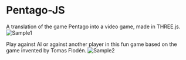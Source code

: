 # Pentago-JS

A translation of the game Pentago into a video game, made in THREE.js.
![Sample1](https://raw.githubusercontent.com/KingOfSpill/Pentago-JS/master/sample1.png)

Play against AI or against another player in this fun game based on the game invented by Tomas Flodén.
![Sample2](https://raw.githubusercontent.com/KingOfSpill/Pentago-JS/master/sample2.png)
